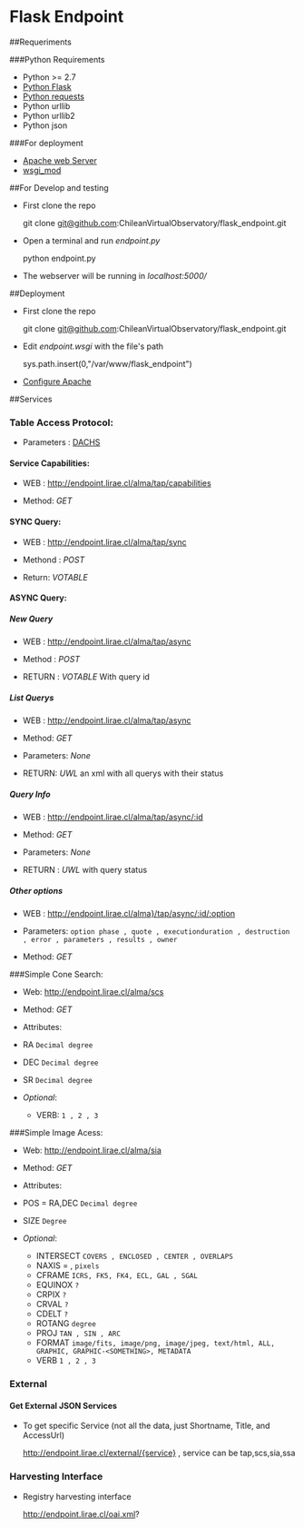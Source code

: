 # Flask Endpoint

##Requeriments

###Python Requirements
* Python >= 2.7 
* [Python Flask](http://flask.pocoo.org/)
* [Python requests](http://docs.python-requests.org/en/latest/)
* Python urllib
* Python urllib2
* Python json

###For deployment
* [Apache web Server](http://httpd.apache.org/)
* [wsgi_mod](http://flask.pocoo.org/docs/deploying/mod_wsgi/)



##For Develop and testing
* First clone the repo

    git clone git@github.com:ChileanVirtualObservatory/flask_endpoint.git

* Open a terminal and run *endpoint.py*

    python endpoint.py

* The webserver will be running in *localhost:5000/*

##Deployment

* First clone the repo

    git clone git@github.com:ChileanVirtualObservatory/flask_endpoint.git

* Edit *endpoint.wsgi* with the file's path

    sys.path.insert(0,"/var/www/flask_endpoint")

* [Configure Apache](http://flask.pocoo.org/docs/deploying/mod_wsgi/#configuring-apache)

##Services

### Table Access Protocol:

* Parameters : [DACHS](https://github.com/ChileanVirtualObservatory/dachs#parameters)

#### Service Capabilities:

   * WEB : http://endpoint.lirae.cl/alma/tap/capabilities
   
   * Method: *GET*

#### SYNC Query:

   * WEB : http://endpoint.lirae.cl/alma/tap/sync
   
   * Methond : *POST*
   
   * Return: *VOTABLE*

#### ASYNC Query:

##### New Query

   * WEB : http://endpoint.lirae.cl/alma/tap/async
   
   * Method : *POST*
   
   * RETURN : *VOTABLE* With query id
   
##### List Querys

   * WEB : http://endpoint.lirae.cl/alma/tap/async
 
   * Method: *GET*
   
   * Parameters: *None*

   * RETURN: *UWL* an xml with all querys with their status
   
##### Query Info
   * WEB : http://endpoint.lirae.cl/alma/tap/async/:id
   
   * Method: *GET*
   
   * Parameters: *None* 
   
   * RETURN :  *UWL* with query status
   
##### Other options

   * WEB : http://endpoint.lirae.cl/alma}/tap/async/:id/:option
  
   * Parameters: `option phase , quote , executionduration , destruction , error , parameters , results , owner`   

   * Method: *GET*
   
###Simple Cone Search:
* Web: http://endpoint.lirae.cl/alma/scs

* Method: *GET*

* Attributes:
 * RA `Decimal degree`
 * DEC `Decimal degree`
 * SR `Decimal degree`
 * *Optional*:
   * VERB: `1 , 2 , 3`


###Simple Image Acess:
* Web: http://endpoint.lirae.cl/alma/sia

* Method: *GET*

* Attributes: 
 * POS = RA,DEC `Decimal degree`
 * SIZE `Degree`
 * *Optional*:
	* INTERSECT `COVERS , ENCLOSED , CENTER , OVERLAPS`
	* NAXIS = <width>,<height> `pixels`
	* CFRAME `ICRS, FK5, FK4, ECL, GAL , SGAL`
	* EQUINOX `?`
	* CRPIX `?`
	* CRVAL `?`
	* CDELT `?`
	* ROTANG `degree`
	* PROJ `TAN , SIN , ARC`
	* FORMAT `image/fits, image/png, image/jpeg, text/html, ALL, GRAPHIC, GRAPHIC-<SOMETHING>, METADATA`
	* VERB `1 , 2 , 3`

### External 

#### Get External JSON Services

* To get specific Service (not all the data, just Shortname, Title, and AccessUrl)

	 http://endpoint.lirae.cl/external/{service} , service can be tap,scs,sia,ssa
	

### Harvesting Interface

* Registry harvesting interface

	http://endpoint.lirae.cl/oai.xml?


